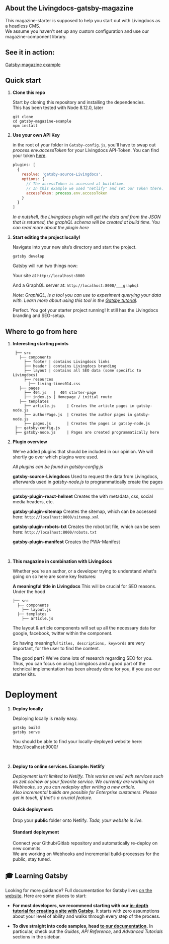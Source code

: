 ## About the Livingdocs-gatsby-magazine

This magazine-starter is supposed to help you start out with Livingdocs as a headless CMS.<br/> We assume you haven't set up any custom configuration and use our magazine-component library.

## See it in action:

[Gatsby-magazine example](https://jovial-shaw-3479ee.netlify.com/)

## Quick start

1.  **Clone this repo**

    Start by cloning this repository and installing the dependencies. <br/>
    This has been tested with Node 8.12.0, later

    ```
    git clone
    cd gatsby-magazine-example
    npm install
    ```

2.  **Use your own API Key**

    in the root of your folder in `Gatsby-config.js`, you'll have to swap out _process.env.accessToken_ for your Livingdocs API-Token.
    You can find your token [here](https://edit.livingdocs.io/access/124/public-api).


    ```js
    plugins: [
      {
        resolve: 'gatsby-source-Livingdocs',
        options: {
          // The accessToken is accessed at buildtime.
          // In this example we used "netlify" and set our Token there.
          accessToken: process.env.accessToken
        }
      }
    ]
    ```

    _In a nutshell, the Livingdocs plugin will get the data and from the JSON that is returned, the graphQL schema will be created at build time. You can read more about the plugin here_

3.  **Start editing the project locally!**

    Navigate into your new site’s directory and start the project.

    ```
    gatsby develop
    ```

    Gatsby will run two things now:

    Your site at `http://localhost:8000`

    And a GraphQL server at: `http://localhost:8000/___graphql`

    _Note: GraphiQL, is a tool you can use to experiment querying your data with. Learn more about using this tool in the [Gatsby tutorial](https://www.gatsbyjs.org/tutorial/part-five/#introducing-graphiql)._

    Perfect. You got your starter project running!
    It still has the Livingdocs branding and SEO-setup.

## Where to go from here

1.  **Interesting starting points**

         ├── src
           ├── components
             ├── footer | contains Livingdocs links
             ├── header | contains Livingdocs branding
             ├── layout | contains all SEO data (some specific to Livingdocs)
             ├── resources
               ├── living-times014.css
           ├── pages
             ├── 404.js   |  404 starter-page
             ├── index.js | Homepage / initial route
           ├── templates
             ├── article.js     | Creates the article pages in gatsby-node.js
             ├── authorPage.js  | Creates the author pages in gatsby-node.js
             ├── pages.js       | Creates the pages in gatsby-node.js
         ├── gatsby-config.js
         ├── gatsby-node.js     | Pages are created programmatically here

2.  **Plugin overview**

    We've added plugins that should be included in our opinion. We will shortly go over which plugins were used.

    _All plugins can be found in gatsby-config.js_

    **gatsby-source-Livingdocs**
    Used to request the data from Livingdocs, afterwards used in _gatsby-node.js_ to programmatically create the pages

    ***

    **gatsby-plugin-react-helmet**
    Creates the <head> with metadata, css, social media headers, etc.

    **gatsby-plugin-sitemap**
    Creates the sitemap, which can be accessed here:
    `http://localhost:8000/sitemap.xml`

    **gatsby-plugin-robots-txt**
    Creates the robot.txt file, which can be seen here:
    `http://localhost:8000/robots.txt`

    **gatsby-plugin-manifest**
    Creates the PWA-Manifest

    <br/>

3.  **This magazine in combination with Livingdocs**

    Whether you're an author, or a developer trying to understand what's going on so here are some key features:

    **A meaningful title in Livingdocs**
    This will be crucial for SEO reasons. Under the hood

        ├── src
          ├── components
            ├── layout.js
          ├── templates
            ├── article.js

    The layout & article components will set up all the necessary data for google, facebook, twitter within the <head> component.

    So having meaningful `titles, descriptions, keywords` are very important, for the user to find the content.

    The good part? We've done lots of research regarding SEO for you. Thus, you can focus on using Livingdocs and a good part of the technical implementation has been already done for you, if you use our starter kits.

# Deployment

1.  **Deploy locally**

    Deploying locally is really easy.

    ```
    gatsby build
    gatsby serve
    ```

    You should be able to find your locally-deployed website here: http://localhost:9000/

<br/>

2.  **Deploy to online services. Example: Netlify**


    _Deployment isn't limited to Netlify. This works as well with services such as zeit.co/now or your favorite service. We currently are working on Webhooks, so you can redeploy after writing a new article. <br/> Also incremental builds are possible for Enterprise customers. Please get in touch, if that's a crucial feature._



    #### Quick deployment:
    Drop your **public** folder onto Netlify. _Tada, your website is live._


    #### Standard deployment
     Connect your Github/Gitlab repository and automatically re-deploy on new commits. <br/>We are working on Webhooks and incremental build-processes for the public, stay tuned.

## 🎓 Learning Gatsby

Looking for more guidance? Full documentation for Gatsby lives [on the website](https://www.gatsbyjs.org/). Here are some places to start:

- **For most developers, we recommend starting with our [in-depth tutorial for creating a site with Gatsby](https://www.gatsbyjs.org/tutorial/).** It starts with zero assumptions about your level of ability and walks through every step of the process.

- **To dive straight into code samples, head [to our documentation](https://www.gatsbyjs.org/docs/).** In particular, check out the _Guides_, _API Reference_, and _Advanced Tutorials_ sections in the sidebar.
